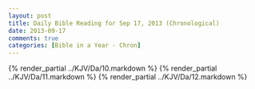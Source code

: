 ```yaml
---
layout: post
title: Daily Bible Reading for Sep 17, 2013 (Chronological)
date: 2013-09-17
comments: true
categories: [Bible in a Year - Chron]
---
```

{% render_partial ../KJV/Da/10.markdown %}
{% render_partial ../KJV/Da/11.markdown %}
{% render_partial ../KJV/Da/12.markdown %}
